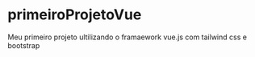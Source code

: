 # primeiroProjetoVue
Meu primeiro projeto ultilizando o framaework vue.js com tailwind css e bootstrap
